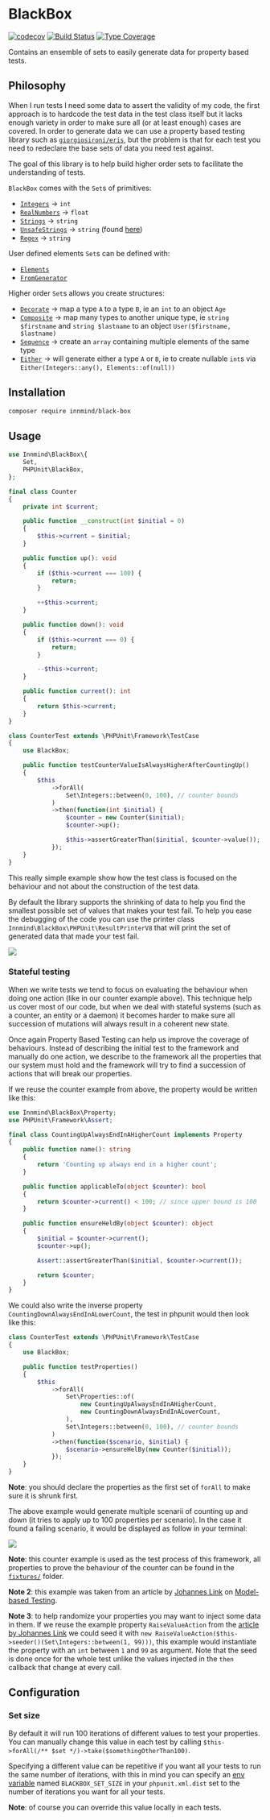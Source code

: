 # BlackBox

[![codecov](https://codecov.io/gh/Innmind/BlackBox/branch/develop/graph/badge.svg)](https://codecov.io/gh/Innmind/BlackBox)
[![Build Status](https://github.com/Innmind/BlackBox/workflows/CI/badge.svg)](https://github.com/Innmind/BlackBox/actions?query=workflow%3ACI)
[![Type Coverage](https://shepherd.dev/github/Innmind/BlackBox/coverage.svg)](https://shepherd.dev/github/Innmind/BlackBox)

Contains an ensemble of sets to easily generate data for property based tests.

## Philosophy

When I run tests I need some data to assert the validity of my code, the first approach is to hardcode the test data in the test class itself but it lacks enough variety in order to make sure all (or at least enough) cases are covered. In order to generate data we can use a property based testing library such as [`giorgiosironi/eris`](https://packagist.org/packages/giorgiosironi/eris), but the problem is that for each test you need to redeclare the base sets of data you need test against.

The goal of this library is to help build higher order sets to facilitate the understanding of tests.

`BlackBox` comes with the `Set`s of primitives:
- [`Integers`](src/Set/Integers.php) -> `int`
- [`RealNumbers`](src/Set/RealNumbers.php) -> `float`
- [`Strings`](src/Set/Strings.php) -> `string`
- [`UnsafeStrings`](src/Set/UnsafeStrings.php) -> `string` (found [here](https://github.com/minimaxir/big-list-of-naughty-strings))
- [`Regex`](src/Set/Regex.php) -> `string`

User defined elements `Set`s can be defined with:
- [`Elements`](src/Set/Elements.php)
- [`FromGenerator`](src/Set/FromGenerator.php)

Higher order `Set`s allows you create structures:
- [`Decorate`](src/Set/Decorate.php) -> map a type `A` to a type `B`, ie an `int` to an object `Age`
- [`Composite`](src/Set/Composite.php) -> map many types to another unique type, ie `string $firstname` and `string $lastname` to an object `User($firstname, $lastname)`
- [`Sequence`](src/Set/Sequence.php) -> create an `array` containing multiple elements of the same type
- [`Either`](src/Set/Either.php) -> will generate either a type `A` or `B`, ie to create nullable `int`s via `Either(Integers::any(), Elements::of(null))`

## Installation

```sh
composer require innmind/black-box
```

## Usage

```php
use Innmind\BlackBox\{
    Set,
    PHPUnit\BlackBox,
};

final class Counter
{
    private int $current;

    public function __construct(int $initial = 0)
    {
        $this->current = $initial;
    }

    public function up(): void
    {
        if ($this->current === 100) {
            return;
        }

        ++$this->current;
    }

    public function down(): void
    {
        if ($this->current === 0) {
            return;
        }

        --$this->current;
    }

    public function current(): int
    {
        return $this->current;
    }
}

class CounterTest extends \PHPUnit\Framework\TestCase
{
    use BlackBox;

    public function testCounterValueIsAlwaysHigherAfterCountingUp()
    {
        $this
            ->forAll(
                Set\Integers::between(0, 100), // counter bounds
            )
            ->then(function(int $initial) {
                $counter = new Counter($initial);
                $counter->up();

                $this->assertGreaterThan($initial, $counter->value());
            });
    }
}
```

This really simple example show how the test class is focused on the behaviour and not about the construction of the test data.

By default the library supports the shrinking of data to help you find the smallest possible set of values that makes your test fail. To help you ease the debugging of the code you can use the printer class `Innmind\BlackBox\PHPUnit\ResultPrinterV8` that will print the set of generated data that made your test fail.

![](printer.png)

### Stateful testing

When we write tests we tend to focus on evaluating the behaviour when doing one action (like in our counter example above). This technique help us cover most of our code, but when we deal with stateful systems (such as a counter, an entity or a daemon) it becomes harder to make sure all succession of mutations will always result in a coherent new state.

Once again Property Based Testing can help us improve the coverage of behaviours. Instead of describing the initial test to the framework and manually do one action, we describe to the framework all the properties that our system must hold and the framework will try to find a succession of actions that will break our properties.

If we reuse the counter example from above, the property would be written like this:

```php
use Innmind\BlackBox\Property;
use PHPUnit\Framework\Assert;

final class CountingUpAlwaysEndInAHigherCount implements Property
{
    public function name(): string
    {
        return 'Counting up always end in a higher count';
    }

    public function applicableTo(object $counter): bool
    {
        return $counter->current() < 100; // since upper bound is 100
    }

    public function ensureHeldBy(object $counter): object
    {
        $initial = $counter->current();
        $counter->up();

        Assert::assertGreaterThan($initial, $counter->current());

        return $counter;
    }
}
```

We could also write the inverse property `CountingDownAlwaysEndInALowerCount`, the test in phpunit would then look like this:

```php
class CounterTest extends \PHPUnit\Framework\TestCase
{
    use BlackBox;

    public function testProperties()
    {
        $this
            ->forAll(
                Set\Properties::of(
                    new CountingUpAlwaysEndInAHigherCount,
                    new CountingDownAlwaysEndInALowerCount,
                ),
                Set\Integers::between(0, 100), // counter bounds
            )
            ->then(function($scenario, $initial) {
                $scenario->ensureHelBy(new Counter($initial));
            });
    }
}
```

**Note**: you should declare the properties as the first set of `forAll` to make sure it is shrunk first.

The above example would generate multiple scenarii of counting up and down (it tries to apply up to 100 properties per scenario). In the case it found a failing scenario, it would be displayed as follow in your terminal:

![](state_error.png)

**Note**: this counter example is used as the test process of this framework, all properties to prove the behaviour of the counter can be found in the [`fixtures/`](fixtures/) folder.

**Note 2**: this example was taken from an article by [Johannes Link](https://twitter.com/johanneslink) on [Model-based Testing](https://johanneslink.net/model-based-testing/).

**Note 3**: to help randomize your properties you may want to inject some data in them. If we reuse the example property `RaiseValueAction` from the [article by Johannes Link](https://johanneslink.net/model-based-testing/) we could seed it with `new RaiseValueAction($this->seeder()(Set\Integers::between(1, 99)))`, this example would instantiate the property with an `int` between `1` and `99` as argument. Note that the seed is done once for the whole test unlike the values injected in the `then` callback that change at every call.

## Configuration

### Set size

By default it will run 100 iterations of different values to test your properties. You can manually change this value in each test by calling `$this->forAll(/** $set */)->take($somethingOtherThan100)`.

Specifying a different value can be repetitive if you want all your tests to run the same number of iterations, with this in mind you can specify an [env variable](https://phpunit.readthedocs.io/en/8.5/configuration.html#the-env-element) named `BLACKBOX_SET_SIZE` in your `phpunit.xml.dist` set to the number of iterations you want for all your tests.

**Note**: of course you can override this value locally in each tests.
